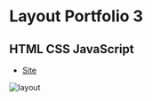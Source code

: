 # Layout Portfolio 3

## HTML CSS JavaScript

- [Site](https://washingtondeveloper.github.io/html-layout-portfolio-3/)

![layout](port-3.png)
